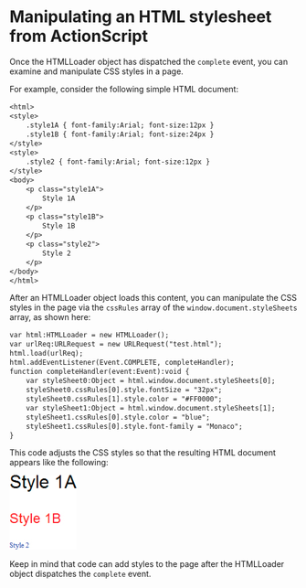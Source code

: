 # Manipulating an HTML stylesheet from ActionScript

Once the HTMLLoader object has dispatched the `complete` event, you can examine
and manipulate CSS styles in a page.

For example, consider the following simple HTML document:

```
<html>
<style>
	.style1A { font-family:Arial; font-size:12px }
	.style1B { font-family:Arial; font-size:24px }
</style>
<style>
	.style2 { font-family:Arial; font-size:12px }
</style>
<body>
	<p class="style1A">
		Style 1A
	</p>
	<p class="style1B">
		Style 1B
	</p>
	<p class="style2">
		Style 2
	</p>
</body>
</html>
```

After an HTMLLoader object loads this content, you can manipulate the CSS styles
in the page via the `cssRules` array of the `window.document.styleSheets` array,
as shown here:

```
var html:HTMLLoader = new HTMLLoader();
var urlReq:URLRequest = new URLRequest("test.html");
html.load(urlReq);
html.addEventListener(Event.COMPLETE, completeHandler);
function completeHandler(event:Event):void {
	var styleSheet0:Object = html.window.document.styleSheets[0];
	styleSheet0.cssRules[0].style.fontSize = "32px";
	styleSheet0.cssRules[1].style.color = "#FF0000";
	var styleSheet1:Object = html.window.document.styleSheets[1];
	styleSheet1.cssRules[0].style.color = "blue";
	styleSheet1.cssRules[0].style.font-family = "Monaco";
}
```

This code adjusts the CSS styles so that the resulting HTML document appears
like the following:

![](../../img/HTMLControlCSSExample.png)

Keep in mind that code can add styles to the page after the HTMLLoader object
dispatches the `complete` event.
